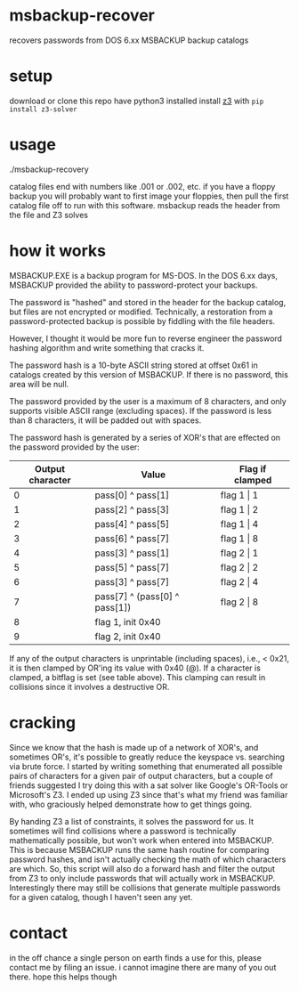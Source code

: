 # msbackup-recover
recovers passwords from DOS 6.xx MSBACKUP backup catalogs

# setup
download or clone this repo
have python3 installed
install [z3](https://github.com/Z3Prover/z3) with `pip install z3-solver`

# usage
./msbackup-recovery <path to catalog file>

catalog files end with numbers like .001 or .002, etc. if you have a floppy backup you will probably want to first image your floppies, then pull the first catalog file off to run with this software. msbackup reads the header from the file and Z3 solves

# how it works
MSBACKUP.EXE is a backup program for MS-DOS. In the DOS 6.xx days, MSBACKUP provided the ability to password-protect your backups.

The password is "hashed" and stored in the header for the backup catalog, but files are not encrypted or modified. Technically, a restoration from a password-protected backup is possible by fiddling with the file headers.

However, I thought it would be more fun to reverse engineer the password hashing algorithm and write something that cracks it.

The password hash is a 10-byte ASCII string stored at offset 0x61 in catalogs created by this version of MSBACKUP. If there is no password, this area will be null.

The password provided by the user is a maximum of 8 characters, and only supports visible ASCII range (excluding spaces). If the password is less than 8 characters, it will be padded out with spaces.

The password hash is generated by a series of XOR's that are effected on the password provided by the user:

| Output character | Value                         | Flag if clamped
| ---------------- | ------------------------------| -----------------
| 0                | pass[0] ^ pass[1]             | flag 1 &#124; 1 |
| 1                | pass[2] ^ pass[3]             | flag 1 &#124; 2 |
| 2                | pass[4] ^ pass[5]             | flag 1 &#124; 4 |
| 3                | pass[6] ^ pass[7]             | flag 1 &#124; 8 |
| 4                | pass[3] ^ pass[1]             | flag 2 &#124; 1 |
| 5                | pass[5] ^ pass[7]             | flag 2 &#124; 2 |
| 6                | pass[3] ^ pass[7]             | flag 2 &#124; 4 |
| 7                | pass[7] ^ (pass[0] ^ pass[1]) | flag 2 &#124; 8 |
| 8                | flag 1, init 0x40             |                 |
| 9                | flag 2, init 0x40             |                 |

If any of the output characters is unprintable (including spaces), i.e., < 0x21, it is then clamped by OR'ing its value with 0x40 (@). If a character is clamped, a bitflag is set (see table above). This clamping can result in collisions since it involves a destructive OR.

# cracking

Since we know that the hash is made up of a network of XOR's, and sometimes OR's, it's possible to greatly reduce the keyspace vs. searching via brute force. I started by writing something that enumerated all possible pairs of characters for a given pair of output characters, but a couple of friends suggested I try doing this with a sat solver like Google's OR-Tools or Microsoft's Z3. I ended up using Z3 since that's what my friend was familiar with, who graciously helped demonstrate how to get things going.

By handing Z3 a list of constraints, it solves the password for us. It sometimes will find collisions where a password is technically mathematically possible, but won't work when entered into MSBACKUP. This is because MSBACKUP runs the same hash routine for comparing password hashes, and isn't actually checking the math of which characters are which. So, this script will also do a forward hash and filter the output from Z3 to only include passwords that will actually work in MSBACKUP. Interestingly there may still be collisions that generate multiple passwords for a given catalog, though I haven't seen any yet.

# contact

in the off chance a single person on earth finds a use for this, please contact me by filing an issue. i cannot imagine there are many of you out there. hope this helps though
